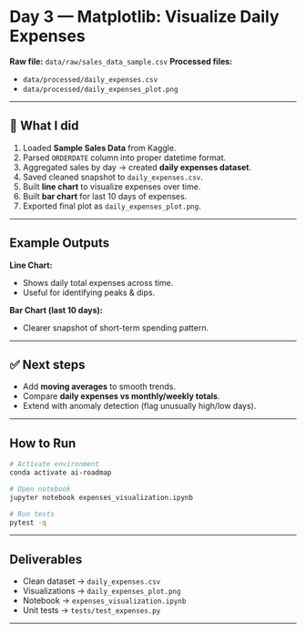 
# Day 3 — Matplotlib: Visualize Daily Expenses

**Raw file:** `data/raw/sales_data_sample.csv`
**Processed files:**

* `data/processed/daily_expenses.csv`
* `data/processed/daily_expenses_plot.png`

---

## 📌 What I did

1. Loaded **Sample Sales Data** from Kaggle.
2. Parsed `ORDERDATE` column into proper datetime format.
3. Aggregated sales by day → created **daily expenses dataset**.
4. Saved cleaned snapshot to `daily_expenses.csv`.
5. Built **line chart** to visualize expenses over time.
6. Built **bar chart** for last 10 days of expenses.
7. Exported final plot as `daily_expenses_plot.png`.

---

## Example Outputs

**Line Chart:**

* Shows daily total expenses across time.
* Useful for identifying peaks & dips.

**Bar Chart (last 10 days):**

* Clearer snapshot of short-term spending pattern.

---

## ✅ Next steps

* Add **moving averages** to smooth trends.
* Compare **daily expenses vs monthly/weekly totals**.
* Extend with anomaly detection (flag unusually high/low days).

---

## How to Run

```bash
# Activate environment
conda activate ai-roadmap

# Open notebook
jupyter notebook expenses_visualization.ipynb

# Run tests
pytest -q
```

---

## Deliverables

* Clean dataset → `daily_expenses.csv`
* Visualizations → `daily_expenses_plot.png`
* Notebook → `expenses_visualization.ipynb`
* Unit tests → `tests/test_expenses.py`

---
